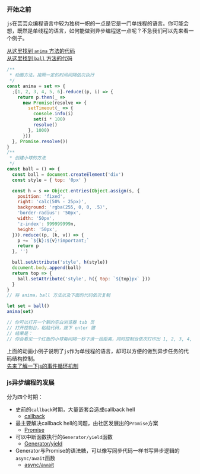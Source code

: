 ### 开始之前
`js`在芸芸众编程语言中较为独树一帜的一点是它是一门单线程的语言。你可能会想，既然是单线程的语言，如何能做到异步编程这一点呢？不急我们可以先来看一个例子。

[从这里找到 `anima` 方法的代码](./demo_code/anima.js)  
[从这里找到 `ball` 方法的代码](./demo_code/ball.js)
```javascript
/** 
 * 动画方法，按照一定的时间间隔依次执行
 */
const anima = set => {
  ;[1, 2, 3, 4, 5, 6].reduce((p, i) => {
    return p.then(_ =>
      new Promise(resolve => {
        setTimeout(_ => {
          console.info(i)
          set(i * 100)
          resolve()
        }, 1000)
      }))
  }, Promise.resolve())
}
/**
 * 创建小球的方法
 */
const ball = () => {
  const ball = document.createElement('div')
  const style = { top: '0px' }

  const h = s => Object.entries(Object.assign(s, {
    position: 'fixed',
    right: 'calc(50% - 25px)',
    background: 'rgba(255, 0, 0, .5)',
    'border-radius': '50px',
    width: '50px',
    'z-index': 999999999n,
    height: '50px',
  })).reduce((p, [k, v]) => {
    p += `${k}:${v}!important;`
    return p
  }, '')

  ball.setAttribute('style', h(style))
  document.body.append(ball)
  return top => {
    ball.setAttribute('style', h({ top: `${top}px` }))
  }
}
// 将 anima，ball 方法以及下面的代码依次复制

let set = ball()
anima(set)

// 你可以打开一个新的空白浏览器 tab 页
// 打开控制台，粘贴代码，按下 enter 键
// 结果是：
// 你会看见一个红色的小球每间隔一秒下滑一段距离，同时控制台依次打印出 1, 2, 3, 4, 5, 6

```
上面的动画小例子说明了`js`作为单线程的语言，却可以方便的做到异步任务的代码结构控制。  
[先来了解一下js的事件循环机制](../event_loop/main.md)   
### js异步编程的发展
分为四个时期：
- 史前的`callback`时期，大量嵌套会造成callback hell
  - [callback]()
- 最主要解决callback hell的问题，由社区发展出的`Promise`方案
  - [Promise]()
- 可以中断函数执行的`Generator/yield`函数
  - [Generator/yield]()
- Generator与Promise的语法糖，可以像写同步代码一样书写异步逻辑的`async/await`函数
  - [async/await](./async_await/main.md)